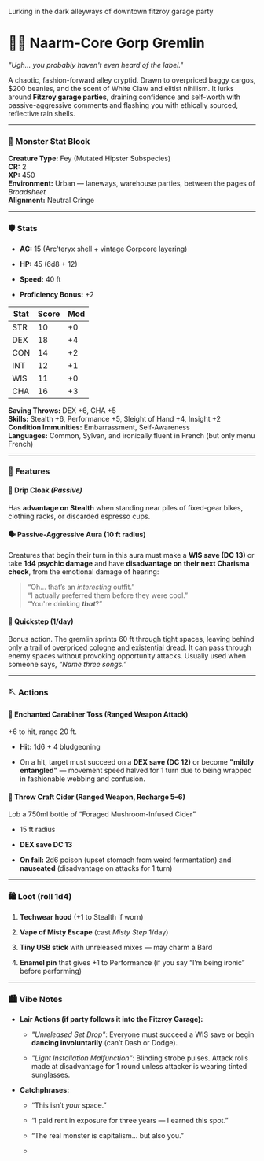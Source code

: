 Lurking in the dark alleyways of downtown fitzroy garage party 

# 🐀💅 **Naarm-Core Gorp Gremlin**

_"Ugh... you probably haven't even heard of the label."_

A chaotic, fashion-forward alley cryptid. Drawn to overpriced baggy cargos, $200 beanies, and the scent of White Claw and elitist nihilism. It lurks around **Fitzroy garage parties**, draining confidence and self-worth with passive-aggressive comments and flashing you with ethically sourced, reflective rain shells.

---

### 🧟 Monster Stat Block

**Creature Type:** Fey (Mutated Hipster Subspecies)  
**CR:** 2  
**XP:** 450  
**Environment:** Urban — laneways, warehouse parties, between the pages of _Broadsheet_  
**Alignment:** Neutral Cringe

---

### 🛡️ Stats

- **AC:** 15 (Arc'teryx shell + vintage Gorpcore layering)
    
- **HP:** 45 (6d8 + 12)
    
- **Speed:** 40 ft
    
- **Proficiency Bonus:** +2
    

|Stat|Score|Mod|
|---|---|---|
|STR|10|+0|
|DEX|18|+4|
|CON|14|+2|
|INT|12|+1|
|WIS|11|+0|
|CHA|16|+3|

**Saving Throws:** DEX +6, CHA +5  
**Skills:** Stealth +6, Performance +5, Sleight of Hand +4, Insight +2  
**Condition Immunities:** Embarrassment, Self-Awareness  
**Languages:** Common, Sylvan, and ironically fluent in French (but only menu French)

---

### 🎒 Features

#### 🧥 **Drip Cloak** _(Passive)_

Has **advantage on Stealth** when standing near piles of fixed-gear bikes, clothing racks, or discarded espresso cups.

#### 🗣️ **Passive-Aggressive Aura (10 ft radius)**

Creatures that begin their turn in this aura must make a **WIS save (DC 13)** or take **1d4 psychic damage** and have **disadvantage on their next Charisma check**, from the emotional damage of hearing:

> “Oh… that’s an _interesting_ outfit.”  
> “I actually preferred them before they were cool.”  
> “You're drinking _**that**_?”

#### 👟 **Quickstep (1/day)**

Bonus action. The gremlin sprints 60 ft through tight spaces, leaving behind only a trail of overpriced cologne and existential dread. It can pass through enemy spaces without provoking opportunity attacks. Usually used when someone says, _“Name three songs.”_

---

### 🪡 Actions

#### 🧷 **Enchanted Carabiner Toss (Ranged Weapon Attack)**

+6 to hit, range 20 ft.

- **Hit:** 1d6 + 4 bludgeoning
    
- On a hit, target must succeed on a **DEX save (DC 12)** or become **"mildly entangled"** — movement speed halved for 1 turn due to being wrapped in fashionable webbing and confusion.
    

#### 🧃 **Throw Craft Cider (Ranged Weapon, Recharge 5–6)**

Lob a 750ml bottle of “Foraged Mushroom-Infused Cider”

- 15 ft radius
    
- **DEX save DC 13**
    
- **On fail:** 2d6 poison (upset stomach from weird fermentation) and **nauseated** (disadvantage on attacks for 1 turn)
    

---

### 🛍️ Loot (roll 1d4)

1. **Techwear hood** (+1 to Stealth if worn)
    
2. **Vape of Misty Escape** (cast _Misty Step_ 1/day)
    
3. **Tiny USB stick** with unreleased mixes — may charm a Bard
    
4. **Enamel pin** that gives +1 to Performance (if you say “I’m being ironic” before performing)
    

---

### 🏙️ Vibe Notes

- **Lair Actions (if party follows it into the Fitzroy Garage):**
    
    - _"Unreleased Set Drop"_: Everyone must succeed a WIS save or begin **dancing involuntarily** (can’t Dash or Dodge).
        
    - _"Light Installation Malfunction"_: Blinding strobe pulses. Attack rolls made at disadvantage for 1 round unless attacker is wearing tinted sunglasses.
        
- **Catchphrases:**
    
    - “This isn’t _your_ space.”
        
    - “I paid rent in exposure for three years — I earned this spot.”
        
    - “The real monster is capitalism... but also you.”
    -